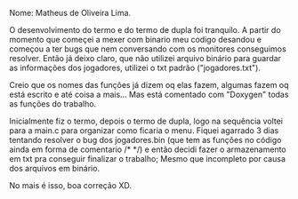 Nome: Matheus de Oliveira Lima.

O desenvolvimento do termo e do termo de dupla foi tranquilo. A partir do momento que começei a mexer com binario meu codigo desandou e começou a ter bugs que nem conversando com os monitores conseguimos resolver. Então já deixo claro, que não utilizei arquivo binário para guardar as informações dos jogadores, utilizei o txt padrão ("jogadores.txt").

Creio que os nomes das funções já dizem oq elas fazem, algumas fazem oq está escrito e até coisa a mais... Mas está comentado com "Doxygen" todas as funções do trabalho.

Inicialmente fiz o termo, depois o termo de dupla, logo na sequência voltei para a main.c para organizar como ficaria o menu. Fiquei agarrado 3 dias tentando resolver o bug dos jogadores.bin (que tem as funções no código ainda em forma de comentario /* */) e então decidi fazer o armazenamento em txt pra conseguir finalizar o trabalho; Mesmo que incompleto por causa dos arquivos em binário.

No mais é isso, boa correção XD.